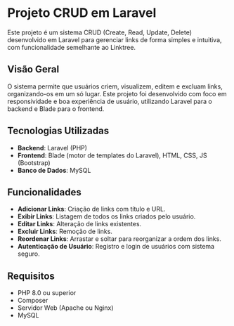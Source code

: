 # Projeto CRUD em Laravel

Este projeto é um sistema CRUD (Create, Read, Update, Delete) desenvolvido em Laravel para gerenciar links de forma simples e intuitiva, com funcionalidade semelhante ao Linktree.

## Visão Geral

O sistema permite que usuários criem, visualizem, editem e excluam links, organizando-os em um só lugar. Este projeto foi desenvolvido com foco em responsividade e boa experiência de usuário, utilizando Laravel para o backend e Blade para o frontend.

## Tecnologias Utilizadas

- **Backend**: Laravel (PHP)
- **Frontend**: Blade (motor de templates do Laravel), HTML, CSS, JS (Bootstrap)
- **Banco de Dados**: MySQL

## Funcionalidades

- **Adicionar Links**: Criação de links com título e URL.
- **Exibir Links**: Listagem de todos os links criados pelo usuário.
- **Editar Links**: Alteração de links existentes.
- **Excluir Links**: Remoção de links.
- **Reordenar Links**: Arrastar e soltar para reorganizar a ordem dos links.
- **Autenticação de Usuário**: Registro e login de usuários com sistema seguro.

## Requisitos

- PHP 8.0 ou superior
- Composer
- Servidor Web (Apache ou Nginx)
- MySQL

